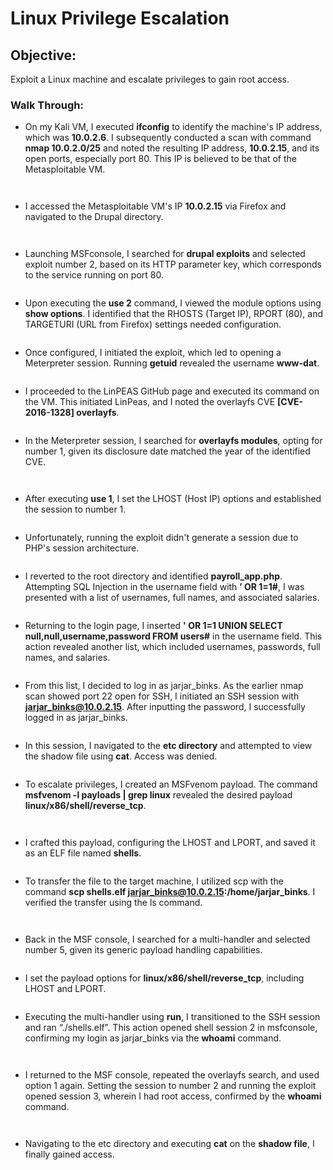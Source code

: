 # Linux Privilege Escalation
## Objective: 
Exploit a Linux machine and escalate privileges to gain root access.
### Walk Through:
- On my Kali VM, I executed **ifconfig** to identify the machine's IP address, which was **10.0.2.6**. I subsequently conducted a scan with command **nmap 10.0.2.0/25** and noted the resulting IP address, **10.0.2.15**, and its open ports, especially port 80. This IP is believed to be that of the Metasploitable VM.

<p align="center">
  <img src="https://github.com/B-Johnson89/Cybersecurity-Projects/blob/main/Linux%20Privesc/Assets/LP1.1.png" alt="">
</p>
<p align="center">
  <img src="https://github.com/B-Johnson89/Cybersecurity-Projects/blob/main/Linux%20Privesc/Assets/LP1.2.png" alt="">
</p>

- I accessed the Metasploitable VM's IP **10.0.2.15** via Firefox and navigated to the Drupal directory.

<p align="center">
  <img src="https://github.com/B-Johnson89/Cybersecurity-Projects/blob/main/Linux%20Privesc/Assets/LP2.1.png" alt="">
</p>
<p align="center">
  <img src="https://github.com/B-Johnson89/Cybersecurity-Projects/blob/main/Linux%20Privesc/Assets/LP2.2.png" alt="">
</p>

- Launching MSFconsole, I searched for **drupal exploits** and selected exploit number 2, based on its HTTP parameter key, which corresponds to the service running on port 80.

<p align="center">
  <img src="https://github.com/B-Johnson89/Cybersecurity-Projects/blob/main/Linux%20Privesc/Assets/LP3.png" alt="">
</p>

- Upon executing the **use 2** command, I viewed the module options using **show options**. I identified that the RHOSTS (Target IP), RPORT (80), and TARGETURI (URL from Firefox) settings needed configuration.

<p align="center">
  <img src="https://github.com/B-Johnson89/Cybersecurity-Projects/blob/main/Linux%20Privesc/Assets/LP4.png" alt="">
</p>

- Once configured, I initiated the exploit, which led to opening a Meterpreter session. Running **getuid** revealed the username **www-dat**.

<p align="center">
  <img src="https://github.com/B-Johnson89/Cybersecurity-Projects/blob/main/Linux%20Privesc/Assets/LP5.png" alt="">
</p>

- I proceeded to the LinPEAS GitHub page and executed its command on the VM. This initiated LinPeas, and I noted the overlayfs CVE **[CVE-2016-1328] overlayfs**.

<p align="center">
  <img src="https://github.com/B-Johnson89/Cybersecurity-Projects/blob/main/Linux%20Privesc/Assets/LP6.png" alt="">
</p>

- In the Meterpreter session, I searched for **overlayfs modules**, opting for number 1, given its disclosure date matched the year of the identified CVE.

<p align="center">
  <img src="https://github.com/B-Johnson89/Cybersecurity-Projects/blob/main/Linux%20Privesc/Assets/LP7.1.png" alt="">
</p>
<p align="center">
  <img src="https://github.com/B-Johnson89/Cybersecurity-Projects/blob/main/Linux%20Privesc/Assets/LP7.2.png" alt="">
</p>

- After executing **use 1**, I set the LHOST (Host IP) options and established the session to number 1.

<p align="center">
  <img src="https://github.com/B-Johnson89/Cybersecurity-Projects/blob/main/Linux%20Privesc/Assets/LP8.png" alt="">
</p>

- Unfortunately, running the exploit didn't generate a session due to PHP's session architecture.

<p align="center">
  <img src="https://github.com/B-Johnson89/Cybersecurity-Projects/blob/main/Linux%20Privesc/Assets/LP9.png" alt="">
</p>

- I reverted to the root directory and identified **payroll_app.php**. Attempting SQL Injection in the username field with **’ OR 1=1#**, I was presented with a list of usernames, full names, and associated salaries.

<p align="center">
  <img src="https://github.com/B-Johnson89/Cybersecurity-Projects/blob/main/Linux%20Privesc/Assets/LP10.png" alt="">
</p>

- Returning to the login page, I inserted **' OR 1=1 UNION SELECT null,null,username,password FROM users#** in the username field. This action revealed another list, which included usernames, passwords, full names, and salaries.

<p align="center">
  <img src="https://github.com/B-Johnson89/Cybersecurity-Projects/blob/main/Linux%20Privesc/Assets/LP11.png" alt="">
</p>

- From this list, I decided to log in as jarjar_binks. As the earlier nmap scan showed port 22 open for SSH, I initiated an SSH session with **jarjar_binks@10.0.2.15**. After inputting the password, I successfully logged in as jarjar_binks.

<p align="center">
  <img src="https://github.com/B-Johnson89/Cybersecurity-Projects/blob/main/Linux%20Privesc/Assets/LP12.png" alt="">
</p>

- In this session, I navigated to the **etc directory** and attempted to view the shadow file using **cat**. Access was denied.

<p align="center">
  <img src="https://github.com/B-Johnson89/Cybersecurity-Projects/blob/main/Linux%20Privesc/Assets/LP13.png" alt="">
</p>

- To escalate privileges, I created an MSFvenom payload. The command **msfvenom -l payloads | grep linux** revealed the desired payload **linux/x86/shell/reverse_tcp**.

<p align="center">
  <img src="https://github.com/B-Johnson89/Cybersecurity-Projects/blob/main/Linux%20Privesc/Assets/LP14.1.png" alt="">
</p>
<p align="center">
  <img src="https://github.com/B-Johnson89/Cybersecurity-Projects/blob/main/Linux%20Privesc/Assets/LP14.2.png" alt="">
</p>

- I crafted this payload, configuring the LHOST and LPORT, and saved it as an ELF file named **shells**.

<p align="center">
  <img src="https://github.com/B-Johnson89/Cybersecurity-Projects/blob/main/Linux%20Privesc/Assets/LP15.png" alt="">
</p>

- To transfer the file to the target machine, I utilized scp with the command **scp shells.elf jarjar_binks@10.0.2.15:/home/jarjar_binks**. I verified the transfer using the ls command.

<p align="center">
  <img src="https://github.com/B-Johnson89/Cybersecurity-Projects/blob/main/Linux%20Privesc/Assets/LP16.1.png" alt="">
</p>
<p align="center">
  <img src="https://github.com/B-Johnson89/Cybersecurity-Projects/blob/main/Linux%20Privesc/Assets/LP16.2.png" alt="">
</p>

- Back in the MSF console, I searched for a multi-handler and selected number 5, given its generic payload handling capabilities.

<p align="center">
  <img src="https://github.com/B-Johnson89/Cybersecurity-Projects/blob/main/Linux%20Privesc/Assets/LP17.png" alt="">
</p>

- I set the payload options for **linux/x86/shell/reverse_tcp**, including LHOST and LPORT.

<p align="center">
  <img src="https://github.com/B-Johnson89/Cybersecurity-Projects/blob/main/Linux%20Privesc/Assets/LP18.png" alt="">
</p>

- Executing the multi-handler using **run**, I transitioned to the SSH session and ran “./shells.elf”. This action opened shell session 2 in msfconsole, confirming my login as jarjar_binks via the **whoami** command.

<p align="center">
  <img src="https://github.com/B-Johnson89/Cybersecurity-Projects/blob/main/Linux%20Privesc/Assets/LP19.1.png" alt="">
</p>
<p align="center">
  <img src="https://github.com/B-Johnson89/Cybersecurity-Projects/blob/main/Linux%20Privesc/Assets/LP19.2.png" alt="">
</p>

- I returned to the MSF console, repeated the overlayfs search, and used option 1 again. Setting the session to number 2 and running the exploit opened session 3, wherein I had root access, confirmed by the **whoami** command.

<p align="center">
  <img src="https://github.com/B-Johnson89/Cybersecurity-Projects/blob/main/Linux%20Privesc/Assets/LP20.1.png" alt="">
</p>
<p align="center">
  <img src="https://github.com/B-Johnson89/Cybersecurity-Projects/blob/main/Linux%20Privesc/Assets/LP20.2.png" alt="">
</p>

- Navigating to the etc directory and executing **cat** on the **shadow file**, I finally gained access.

<p align="center">
  <img src="https://github.com/B-Johnson89/Cybersecurity-Projects/blob/main/Linux%20Privesc/Assets/LP21.png" alt="">
</p>
